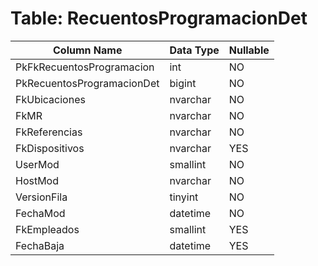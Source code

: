 # Table: RecuentosProgramacionDet

| Column Name | Data Type | Nullable |
|-------------|-----------|----------|
| PkFkRecuentosProgramacion | int | NO |
| PkRecuentosProgramacionDet | bigint | NO |
| FkUbicaciones | nvarchar | NO |
| FkMR | nvarchar | NO |
| FkReferencias | nvarchar | NO |
| FkDispositivos | nvarchar | YES |
| UserMod | smallint | NO |
| HostMod | nvarchar | NO |
| VersionFila | tinyint | NO |
| FechaMod | datetime | NO |
| FkEmpleados | smallint | YES |
| FechaBaja | datetime | YES |
